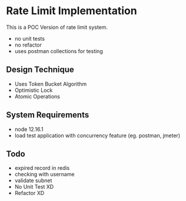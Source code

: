 # Rate Limit Implementation

This is a POC Version of rate limit system.
- no unit tests
- no refactor
- uses postman collections for testing

## Design Technique
- Uses Token Bucket Algorithm
- Optimistic Lock
- Atomic Operations

## System Requirements
- node 12.16.1
- load test application with concurrency feature (eg. postman, jmeter)


## Todo
- expired record in redis
- checking with username
- validate subnet
- No Unit Test XD
- Refactor XD
